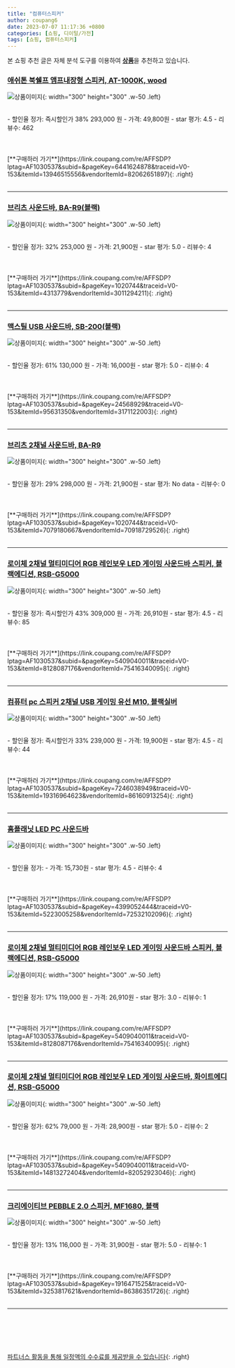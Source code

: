 ```yaml
---
title: "컴퓨터스피커"
author: coupang6
date: 2023-07-07 11:17:36 +0800
categories: [쇼핑, 디이털/가전]
tags: [쇼핑, 컴퓨터스피커]
---
```


본 쇼핑 추천 글은 자체 분석 도구를 이용하여 [**상품**](https://link.coupang.com/a/bao1ui)을 추천하고 있습니다.

### [애쉬톤 북쉘프 앰프내장형 스피커, AT-1000K, wood](https://link.coupang.com/re/AFFSDP?lptag=AF1030537&subid=&pageKey=6441624878&traceid=V0-153&itemId=13946515556&vendorItemId=82062651897)

![상품이미지](https://thumbnail9.coupangcdn.com/thumbnails/remote/230x230ex/image/vendor_inventory/a607/beb41a5eedff1f19184c1de2f3a297fbc14020147a6b577666ec6dd86842.jpg){: width="300" height="300" .w-50 .left}


<br>
- 할인율 정가: 즉시할인가 38%  293,000   원
- 가격: 49,800원
- star 평가: 4.5
- 리뷰수: 462
<br>
<br>
<br>
<br>
[**구매하러 가기**](https://link.coupang.com/re/AFFSDP?lptag=AF1030537&subid=&pageKey=6441624878&traceid=V0-153&itemId=13946515556&vendorItemId=82062651897){: .right}
<br>
<br>

---

### [브리츠 사운드바, BA-R9(블랙)](https://link.coupang.com/re/AFFSDP?lptag=AF1030537&subid=&pageKey=1020744&traceid=V0-153&itemId=4313779&vendorItemId=3011294211)

![상품이미지](https://thumbnail7.coupangcdn.com/thumbnails/remote/230x230ex/image/retail/images/9455719363283416-223a912d-25da-42e2-b5db-3978bc4f318a.jpg){: width="300" height="300" .w-50 .left}


<br>
- 할인율 정가: 32%  253,000   원
- 가격: 21,900원
- star 평가: 5.0
- 리뷰수: 4
<br>
<br>
<br>
<br>
[**구매하러 가기**](https://link.coupang.com/re/AFFSDP?lptag=AF1030537&subid=&pageKey=1020744&traceid=V0-153&itemId=4313779&vendorItemId=3011294211){: .right}
<br>
<br>

---

### [맥스틸 USB 사운드바, SB-200(블랙)](https://link.coupang.com/re/AFFSDP?lptag=AF1030537&subid=&pageKey=24568929&traceid=V0-153&itemId=95631350&vendorItemId=3171122003)

![상품이미지](https://thumbnail10.coupangcdn.com/thumbnails/remote/230x230ex/image/retail/images/2445467989555356-4585d93f-8dc0-4152-84be-f24f2cf63470.jpg){: width="300" height="300" .w-50 .left}


<br>
- 할인율 정가: 61%  130,000   원
- 가격: 16,000원
- star 평가: 5.0
- 리뷰수: 4
<br>
<br>
<br>
<br>
[**구매하러 가기**](https://link.coupang.com/re/AFFSDP?lptag=AF1030537&subid=&pageKey=24568929&traceid=V0-153&itemId=95631350&vendorItemId=3171122003){: .right}
<br>
<br>

---

### [브리츠 2채널 사운드바, BA-R9](https://link.coupang.com/re/AFFSDP?lptag=AF1030537&subid=&pageKey=1020744&traceid=V0-153&itemId=7079180667&vendorItemId=70918729526)

![상품이미지](https://thumbnail10.coupangcdn.com/thumbnails/remote/230x230ex/image/retail/images/2362336191394608-d9c597a5-f62e-4e26-ae0e-33e6999bb452.jpg){: width="300" height="300" .w-50 .left}


<br>
- 할인율 정가: 29%  298,000   원
- 가격: 21,900원
- star 평가: No data
- 리뷰수: 0
<br>
<br>
<br>
<br>
[**구매하러 가기**](https://link.coupang.com/re/AFFSDP?lptag=AF1030537&subid=&pageKey=1020744&traceid=V0-153&itemId=7079180667&vendorItemId=70918729526){: .right}
<br>
<br>

---

### [로이체 2채널 멀티미디어 RGB 레인보우 LED 게이밍 사운드바 스피커, 블랙에디션, RSB-G5000](https://link.coupang.com/re/AFFSDP?lptag=AF1030537&subid=&pageKey=5409040011&traceid=V0-153&itemId=8128087176&vendorItemId=75416340095)

![상품이미지](https://thumbnail8.coupangcdn.com/thumbnails/remote/230x230ex/image/retail/images/8577148180883334-6214138c-f165-45f7-963a-585573efba24.jpg){: width="300" height="300" .w-50 .left}


<br>
- 할인율 정가: 즉시할인가 43%  309,000   원
- 가격: 26,910원
- star 평가: 4.5
- 리뷰수: 85
<br>
<br>
<br>
<br>
[**구매하러 가기**](https://link.coupang.com/re/AFFSDP?lptag=AF1030537&subid=&pageKey=5409040011&traceid=V0-153&itemId=8128087176&vendorItemId=75416340095){: .right}
<br>
<br>

---

### [컴퓨터 pc 스피커 2채널 USB 게이밍 유선 M10, 블랙실버](https://link.coupang.com/re/AFFSDP?lptag=AF1030537&subid=&pageKey=7246038949&traceid=V0-153&itemId=19316964623&vendorItemId=86160913254)

![상품이미지](https://thumbnail7.coupangcdn.com/thumbnails/remote/230x230ex/image/vendor_inventory/b619/5751d9eb2f08c67f204b20dd9dac80be8b954830600a634441380bb4fa88.jpg){: width="300" height="300" .w-50 .left}


<br>
- 할인율 정가: 즉시할인가 33%  239,000   원
- 가격: 19,900원
- star 평가: 4.5
- 리뷰수: 44
<br>
<br>
<br>
<br>
[**구매하러 가기**](https://link.coupang.com/re/AFFSDP?lptag=AF1030537&subid=&pageKey=7246038949&traceid=V0-153&itemId=19316964623&vendorItemId=86160913254){: .right}
<br>
<br>

---

### [홈플래닛 LED PC 사운드바](https://link.coupang.com/re/AFFSDP?lptag=AF1030537&subid=&pageKey=4399052444&traceid=V0-153&itemId=5223005258&vendorItemId=72532102096)

![상품이미지](https://thumbnail10.coupangcdn.com/thumbnails/remote/230x230ex/image/retail/images/53023543038150-0e2f3bd3-6d3c-4b90-803d-ba196ff219de.jpg){: width="300" height="300" .w-50 .left}


<br>
- 할인율 정가: 
- 가격: 15,730원
- star 평가: 4.5
- 리뷰수: 4
<br>
<br>
<br>
<br>
[**구매하러 가기**](https://link.coupang.com/re/AFFSDP?lptag=AF1030537&subid=&pageKey=4399052444&traceid=V0-153&itemId=5223005258&vendorItemId=72532102096){: .right}
<br>
<br>

---

### [로이체 2채널 멀티미디어 RGB 레인보우 LED 게이밍 사운드바 스피커, 블랙에디션, RSB-G5000](https://link.coupang.com/re/AFFSDP?lptag=AF1030537&subid=&pageKey=5409040011&traceid=V0-153&itemId=8128087176&vendorItemId=75416340095)

![상품이미지](https://thumbnail8.coupangcdn.com/thumbnails/remote/230x230ex/image/retail/images/8577148180883334-6214138c-f165-45f7-963a-585573efba24.jpg){: width="300" height="300" .w-50 .left}


<br>
- 할인율 정가: 17%  119,000   원
- 가격: 26,910원
- star 평가: 3.0
- 리뷰수: 1
<br>
<br>
<br>
<br>
[**구매하러 가기**](https://link.coupang.com/re/AFFSDP?lptag=AF1030537&subid=&pageKey=5409040011&traceid=V0-153&itemId=8128087176&vendorItemId=75416340095){: .right}
<br>
<br>

---

### [로이체 2채널 멀티미디어 RGB 레인보우 LED 게이밍 사운드바, 화이트에디션, RSB-G5000](https://link.coupang.com/re/AFFSDP?lptag=AF1030537&subid=&pageKey=5409040011&traceid=V0-153&itemId=14813272404&vendorItemId=82052923046)

![상품이미지](https://thumbnail10.coupangcdn.com/thumbnails/remote/230x230ex/image/retail/images/2022/06/15/14/2/bcb88a3b-7de2-4e0e-88ef-226dc294b6fe.jpg){: width="300" height="300" .w-50 .left}


<br>
- 할인율 정가: 62%  79,000   원
- 가격: 28,900원
- star 평가: 5.0
- 리뷰수: 2
<br>
<br>
<br>
<br>
[**구매하러 가기**](https://link.coupang.com/re/AFFSDP?lptag=AF1030537&subid=&pageKey=5409040011&traceid=V0-153&itemId=14813272404&vendorItemId=82052923046){: .right}
<br>
<br>

---

### [크리에이티브 PEBBLE 2.0 스피커, MF1680, 블랙](https://link.coupang.com/re/AFFSDP?lptag=AF1030537&subid=&pageKey=1916471525&traceid=V0-153&itemId=3253817621&vendorItemId=86386351726)

![상품이미지](https://thumbnail9.coupangcdn.com/thumbnails/remote/230x230ex/image/retail/images/442390373476658-1420e92f-6a1d-46ae-ba01-d8c07ec32f14.jpg){: width="300" height="300" .w-50 .left}


<br>
- 할인율 정가: 13%  116,000   원
- 가격: 31,900원
- star 평가: 5.0
- 리뷰수: 1
<br>
<br>
<br>
<br>
[**구매하러 가기**](https://link.coupang.com/re/AFFSDP?lptag=AF1030537&subid=&pageKey=1916471525&traceid=V0-153&itemId=3253817621&vendorItemId=86386351726){: .right}
<br>
<br>

---
<br><br><br><br><br> [파트너스 활동을 통해 일정액의 수수료를 제공받을 수 있습니다](https://link.coupang.com/a/bao1ui){: .right}